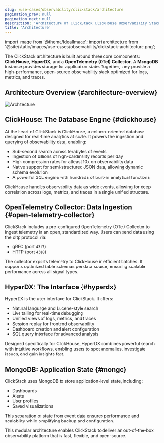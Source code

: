 ```yaml
---
slug: /use-cases/observability/clickstack/architecture
pagination_prev: null
pagination_next: null
description: 'Architecture of ClickStack ClickHouse Observability Stack'
title: 'Architecture'
---
```


import Image from '@theme/IdealImage';
import architecture from '@site/static/images/use-cases/observability/clickstack-architecture.png';


The ClickStack architecture is built around three core components: **ClickHouse**, **HyperDX**, and a **OpenTelemetry (OTel) Collector**. A **MongoDB** instance provides storage for application state. Together, they provide a high-performance, open-source observability stack optimized for logs, metrics, and traces.

## Architecture Overview {#architecture-overview}

<Image img={architecture} alt="Architecture" size="lg"/>

## ClickHouse: The Database Engine {#clickhouse}

At the heart of ClickStack is ClickHouse, a column-oriented database designed for real-time analytics at scale. It powers the ingestion and querying of observability data, enabling:

- Sub-second search across terabytes of events
- Ingestion of billions of high-cardinality records per day
- High compression rates for atleast 10x on observability data
- Native support for semi-structured JSON data, allowing dynamic schema evolution
- A powerful SQL engine with hundreds of built-in analytical functions

ClickHouse handles observability data as wide events, allowing for deep correlation across logs, metrics, and traces in a single unified structure.

## OpenTelemetry Collector: Data Ingestion {#open-telemetry-collector}

ClickStack includes a pre-configured OpenTelemetry (OTel) Collector to ingest telemetry in an open, standardized way. Users can send data using the oltp protocol via:

- gRPC (port `4317`)
- HTTP (port `4318`)

The collector exports telemetry to ClickHouse in efficient batches. It supports optimized table schemas per data source, ensuring scalable performance across all signal types.

## HyperDX: The Interface {#hyperdx}

HyperDX is the user interface for ClickStack. It offers:

- Natural language and Lucene-style search
- Live tailing for real-time debugging
- Unified views of logs, metrics, and traces
- Session replay for frontend observability
- Dashboard creation and alert configuration
- SQL query interface for advanced analysis

Designed specifically for ClickHouse, HyperDX combines powerful search with intuitive workflows, enabling users to spot anomalies, investigate issues, and gain insights fast. 

## MongoDB: Application State {#mongo}

ClickStack uses MongoDB to store application-level state, including:

- Dashboards
- Alerts
- User profiles
- Saved visualizations

This separation of state from event data ensures performance and scalability while simplifying backup and configuration.

This modular architecture enables ClickStack to deliver an out-of-the-box observability platform that is fast, flexible, and open-source.
